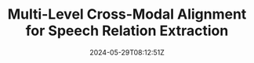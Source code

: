 ---
title: "Multi-Level Cross-Modal Alignment for Speech Relation Extraction"
authors:
- Liang Zhang
- Zhen Yang
- Biao Fu
- Ziyao Lu
- Liangying Shao
- Shiyu Liu
- Fandong Meng
- Jie Zhou
- Xiaoli Wang
- Jinsong Su
author_notes:
- 
- 
- 
- 
- 
- 
- 
- 
- 
- "通讯作者"
date: "2024-05-29T08:12:51Z"
publishDate: "2025-05-29T08:12:51Z"
publication_types: [direction5]
publication: "**In Proc. of EMNLP 2024.** (CCF-B类)"
---